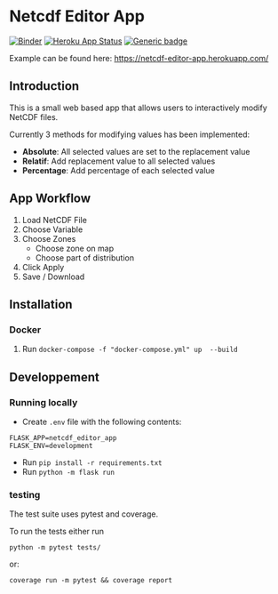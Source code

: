 # Netcdf Editor App

[![Binder](https://mybinder.org/badge_logo.svg)](https://mybinder.org/v2/gh/CEREGE-CL/netcdf_editor_app/main?filepath=app.ipynb) [![Heroku App Status](https://heroku-shields.herokuapp.com/netcdf-editor-app)](https://netcdf-editor-app.herokuapp.com) [![Generic badge](https://img.shields.io/badge/Docs-up-brightgreen.svg)](https://cerege-cl.github.io/netcdf_editor_app/)

Example can be found here: https://netcdf-editor-app.herokuapp.com/

## Introduction

This is a small web based app that allows users to interactively modify NetCDF files. 

Currently 3 methods for modifying values has been implemented:
- __Absolute__: All selected values are set to the replacement value
- __Relatif__: Add replacement value to all selected values
- __Percentage__: Add percentage of each selected value

## App Workflow

1. Load NetCDF File
1. Choose Variable
1. Choose Zones
    - Choose zone on map
    - Choose part of distribution
1. Click Apply
1. Save / Download

## Installation

### Docker

1. Run `docker-compose -f "docker-compose.yml" up  --build`

## Developpement

### Running locally

* Create `.env` file with the following contents:
```
FLASK_APP=netcdf_editor_app
FLASK_ENV=development
```
* Run `pip install -r requirements.txt`
* Run `python -m flask run`

### testing

The test suite uses pytest and coverage.

To run the tests either run
```shell
python -m pytest tests/
```
or:
```shell
coverage run -m pytest && coverage report
```

